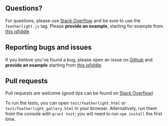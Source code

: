 ## Questions?

For questions, please use [Stack Overflow](https://stackoverflow.com/questions/ask) and be sure to use the `featherlight.js` tag. Please **provide an example**, starting for example from [this jsfiddle](https://jsfiddle.net/JNsu6/15/)

## Reporting bugs and issues

If you believe you've found a bug, please open an issue on [Github](https://github.com/noelboss/featherlight/issues/new) and **provide an example** starting from [this jsfiddle](https://jsfiddle.net/JNsu6/15/).

## Pull requests

Pull requests are welcome (good tips can be found on [Stack Overflow](https://stackoverflow.com/questions/14680711/how-to-do-a-github-pull-request))

To run the tests, you can open `test/featherlight.html` or `test/featherlight_gallery.html` in your browser.
Alternatively, run them from the console with `grunt test`; you will need to run `npm install` the first time.

